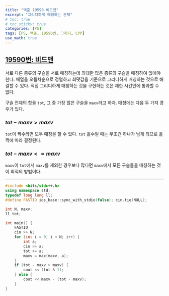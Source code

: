 ```yaml
---
title: "백준 19590 비드맨"
excerpt: "그리디하게 매칭하는 문제"
# toc: true
# toc_sticky: true
categories: [PS]
tags: [PS, 백준, 19590번, 그리디, CPP]
use_math: true
---
```


## [19590번: 비드맨](https://www.acmicpc.net/problem/19590)
  
서로 다른 종류의 구슬을 서로 매칭하는데 최대한 많은 종류의 구슬을 매칭하여 없애야 한다. 배열을 오름차순으로 정렬하고 최댓값을 기준으로 그리디하게 매칭하는 것으로 해결할 수 있다. 직접 그리디하게 매칭하는 것을 구현하는 것은 제한 시간안에 통과할 수 없다. 

구슬 전체의 합을 `tot`, 그 중 가장 많은 구슬을 `maxv`라고 하자. 매칭에는 다음 두 가지 경우가 있다. 

### $tot - maxv > maxv$
`tot`이 짝수라면 모두 매칭을 할 수 있다. `tot` 홀수일 때는 무조건 하나가 남게 되므로 홀짝에 따라 결정된다.
### $tot - maxv <= maxv$
`maxv`이 `tot`에서 `maxv`를 제외한 경우보다 많다면 `maxv`에서 모든 구슬들을 매칭하는 것이 최적의 방법이다. 

---

```cpp
#include <bits/stdc++.h>
using namespace std;
typedef long long ll;
#define FASTIO ios_base::sync_with_stdio(false); cin.tie(NULL);

int N, maxv;
ll tot;

int main() {
    FASTIO
    cin >> N;
    for (int i = 0; i < N; i++) {
        int a;
        cin >> a;
        tot += a;
        maxv = max(maxv, a);
    }
    if (tot - maxv > maxv) {
        cout << (tot & 1);
    } else {
        cout << maxv - (tot - maxv);
    }
}
```

<br>
<br>